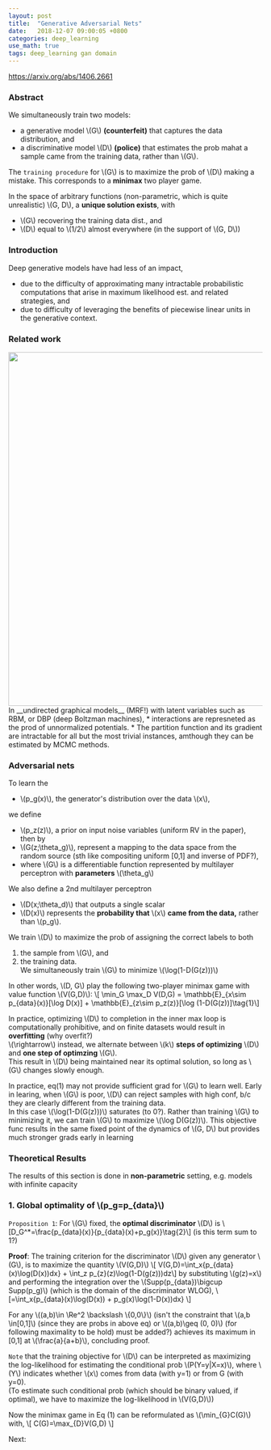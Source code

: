 ```yaml
---
layout: post
title:  "Generative Adversarial Nets"
date:   2018-12-07 09:00:05 +0800
categories: deep_learning
use_math: true
tags: deep_learning gan domain 
---
```


<a href="https://arxiv.org/abs/1406.2661" target="_blank">https://arxiv.org/abs/1406.2661</a>


### Abstract
We simultaneously train two models:
* a generative model \\(G\\) __(counterfeit)__ that captures the data distribution, and
* a discriminative model \\(D\\) __(police)__ that estimates the prob mahat a sample came from the training data, rather than \\(G\\).

The `training procedure` for \\(G\\) is to maximize the prob of \\(D\\) making a mistake. This corresponds to a __minimax__ two player game.

In the space of arbitrary functions (non-parametric, which is quite unrealistic) \\(G, D\\), a __unique solution exists__, with 
* \\(G\\) recovering the training data dist., and 
* \\(D\\) equal to \\(1/2\\) almost everywhere (in the support of \\(G, D\\))

### Introduction

Deep generative models have had less of an impact, 
* due to the difficulty of approximating many intractable probabilistic computations that arise in maximum likelihood est. and related strategies, and
* due to difficulty of leveraging the benefits of piecewise linear units in the generative context.


### Related work
<img src="{{ site.url }}/images/deeplearning/gan/generative-2014.png" class="center" style="width:700px"/>   
In __undirected graphical models__ (MRF!) with latent variables such as RBM, or DBP (deep Boltzman machines), 
* interactions are represneted as the prod of unnormalized potentials.  
* The partition function and its gradient are intractable for all but the most trivial instances, amthough they can be estimated by MCMC methods.


### Adversarial nets

To learn the 
* \\(p\_g(x)\\), the generator's distribution over the data \\(x\\), 

we define
* \\(p\_z(z)\\), a prior on input noise variables (uniform RV in the paper), then by
* \\(G(z;\theta\_g)\\), represent a mapping to the data space from the random source (sth like compositing uniform [0,1] and inverse of PDF?),
* where \\(G\\) is a differentiable function represented by multilayer perceptron with __parameters__ \\(\theta\_g\\)

We also define a 2nd multilayer perceptron
* \\(D(x;\theta\_d)\\) that outputs a single scalar
* \\(D(x)\\) represents the __probability that__ \\(x\\) __came from the data,__ rather than \\(p\_g\\). 

We train \\(D\\) to maximize the prob of assigning the correct labels to both 
1. the sample from \\(G\\), and
2. the training data.  
We simultaneously train \\(G\\) to minimize \\(\log(1-D(G(z)))\\)

In other words, \\(D, G\\) play the following two-player minimax game with value function \\(V(G,D)\\):
\\[ \min\_G \max\_D V(D,G) = \mathbb\{E}\_\{x\sim p\_\{data\}(x)\}[\log D(x)] + 
\mathbb\{E}\_\{z\sim p\_z(z)\}[\log (1-D(G(z))]\tag\{1\}\\]

In practice, optimizing \\(D\\) to completion in the inner max loop is computationally prohibitive, and on finite datasets would result in __overfitting__ (why overfit?)  
\\(\rightarrow\\) instead, we alternate between \\(k\\) __steps of optimizing__ \\(D\\) and __one step of optimzing__ \\(G\\).  
This result in \\(D\\) being maintained near its optimal solution, so long as \\(G\\) changes slowly enough.

In practice, eq(1) may not provide sufficient grad for \\(G\\) to learn well. Early in learing, when \\(G\\) is poor, \\(D\\) can reject samples with high conf, b/c they are clearly different from the training data.  
In this case \\(\log(1-D(G(z)))\\) saturates (to 0?). Rather than training \\(G\\) to minimizing it, we can train \\(G\\) to maximize \\(\log D(G(z))\\). This objective func results in the same fixed point of the dynamics of \\(G, D\\) but provides much stronger grads early in learning


### Theoretical Results
The results of this section is done in __non-parametric__ setting, e.g. models with infinite capacity

### 1. Global optimality of \\(p\_g=p\_\{data\}\\)

`Proposition 1`: For \\(G\\) fixed, the __optimal discriminator__ \\(D\\) is
\\[D\_G^*=\frac\{p\_\{data\}(x)\}\{p\_\{data\}(x)+p\_g(x)\}\tag\{2\}\\]
(is this term sum to 1?)

__Proof__: The training criterion for the discriminator \\(D\\) given any generator \\(G\\), is to maximize the quantity \\(V(G,D)\\)
\\[ V(G,D)=\int\_x\{p\_\{data\}(x)\log(D(x))dx\} + \int\_z p\_\{z\}(z)\log(1-D(g(z)))dz\\]
by substituting \\(g(z)=x\\) and performing the integration over the \\(Supp(p\_\{data\})\bigcup Supp(p\_g)\\) (which is the domain of the discriminator WLOG),
\\[=\int\_x\{p\_\{data\}(x)\log(D(x)) + p\_g(x)\log(1-D(x))dx\} \\]

For any \\((a,b)\in \Re^2 \backslash \\{0,0\\}\\) (isn't the constraint that \\(a,b \in[0,1]\\) (since they are probs in above eq) or \\((a,b)\geq (0, 0)\\) (for following maximality to be hold) must be added?) achieves its maximum in [0,1] at \\(\frac\{a\}\{a+b\}\\), concluding proof.


`Note` that the training objective for \\(D\\) can be interpreted as maximizing the log-likelihood for estimating the conditional prob \\(P(Y=y\|X=x)\\), where \\(Y\\) indicates whether \\(x\\) comes from data (with y=1) or from G (with y=0).  
(To estimate such conditional prob (which should be binary valued, if optimal), we have to maximize the log-likelihood in \\(V(G,D)\\))


Now the minimax game in Eq (1) can be reformulated as \\(\min\_\{G\}C(G)\\) with,
\\[ C(G)=\max\_\{D\}V(G,D) \\]


Next:  


